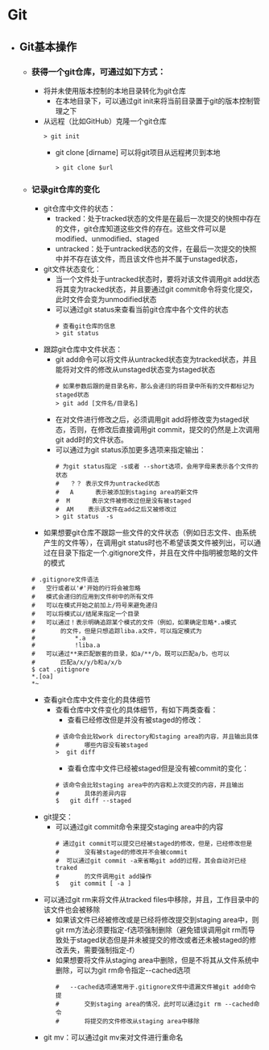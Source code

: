 # Git
* ## Git基本操作
  * ### 获得一个git仓库，可通过如下方式：
    * 将并未使用版本控制的本地目录转化为git仓库
      * 在本地目录下，可以通过git init来将当前目录置于git的版本控制管理之下
    * 从远程（比如GitHub）克隆一个git仓库
        ```shell
        > git init
        ```
      * git clone [dirname] 可以将git项目从远程拷贝到本地
        ```shell
        > git clone $url
        ```
  * ### 记录git仓库的变化
    * git仓库中文件的状态：
      * tracked：处于tracked状态的文件是在最后一次提交的快照中存在的文件，git仓库知道这些文件的存在。这些文件可以是modified、unmodified、staged
      * untracked：处于untracked状态的文件，在最后一次提交的快照中并不存在该文件，而且该文件也并不属于unstaged状态，
    * git文件状态变化：
      * 当一个文件处于untracked状态时，要将对该文件调用git add状态将其变为tracked状态，并且要通过git commit命令将变化提交，此时文件会变为unmodified状态
      * 可以通过git status来查看当前git仓库中各个文件的状态
        ```shell
        # 查看git仓库的信息
        > git status
        ```
    * 跟踪git仓库中文件状态：
      * git add命令可以将文件从untracked状态变为tracked状态，并且能将对文件的修改从unstaged状态变为staged状态
        ```shell
        # 如果参数后跟的是目录名称，那么会递归的将目录中所有的文件都标记为staged状态
        > git add [文件名/目录名]
        ```
      * 在对文件进行修改之后，必须调用git add将修改变为staged状态，否则，在修改后直接调用git commit，提交的仍然是上次调用git add时的文件状态。
      * 可以通过为git status添加更多选项来指定输出：
        ```shell
        # 为git status指定 -s或者 --short选项，会用字母来表示各个文件的状态
        #   ？？ 表示文件为untracked状态
        #   A      表示被添加到staging area的新文件
        #  M      表示文件被修改过但是没有被staged
        #  AM    表示该文件在add之后又被修改过
        > git status  -s
        ```
    * 如果想要git仓库不跟踪一些文件的文件状态（例如日志文件、由系统产生的文件等），在调用git status时也不希望该类文件被列出，可以通过在目录下指定一个.gitignore文件，并且在文件中指明被忽略的文件的模式
    ```shell
    # .gitignore文件语法
    #   空行或者以'#'开始的行将会被忽略
    #   模式会递归的应用到文件树中的所有文件
    #   可以在模式开始之前加上/符号来避免递归
    #   可以将模式以/结尾来指定一个目录
    #   可以通过！表示明确追踪某个模式的文件（例如，如果确定忽略*.a模式
    #       的文件，但是只想追踪liba.a文件，可以指定模式为
    #           *.a
    #           !liba.a
    #   可以通过**来匹配嵌套的目录，如a/**/b，既可以匹配a/b，也可以
    #       匹配a/x/y/b和a/x/b
    $ cat .gitignore
    *.[oa]
    *~
    ```
    * 查看git仓库中文件变化的具体细节
      * 查看仓库中文件变化的具体细节，有如下两类查看：
        * 查看已经修改但是并没有被staged的修改：
        ```shell
        # 该命令会比较work directory和staging area的内容，并且输出具体
        #       哪些内容没有被staged
        >  git diff
        ```
        * 查看仓库中文件已经被staged但是没有被commit的变化：
        ```shell
        # 该命令会比较staging area中的内容和上次提交的内容，并且输出
        #       具体的差异内容
        $   git diff --staged
        ```
    * git提交：
      * 可以通过git commit命令来提交staging area中的内容
        ```shell
        # 通过git commit可以提交已经被staged的修改，但是，已经修改但是
        #       没有被staged的修改并不会被commit
        #  可以通过git commit -a来省略git add的过程，其会自动对已经traked
        #       的文件调用git add操作
        $   git commit [ -a ]
        ```
    * 可以通过git rm来将文件从tracked files中移除，并且，工作目录中的该文件也会被移除
      * 如果该文件已经被修改或是已经将修改提交到staging area中，则git rm方法必须要指定-f选项强制删除（避免错误调用git rm而导致处于staged状态但是并未被提交的修改或者还未被staged的修改丢失，需要强制指定-f）
      * 如果想要将文件从staging area中删除，但是不将其从文件系统中删除，可以为git rm命令指定--cached选项
        ```shell
        #   --cached选项通常用于.gitignore文件中遗漏文件被git add命令提
        #       交到staging area的情况，此时可以通过git rm --cached命令
        #       将提交的文件修改从staging area中移除
        ```
    * git mv：可以通过git mv来对文件进行重命名
